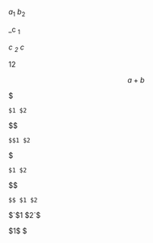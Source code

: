 $a _1$ $b_ 2$ 

_c $_ 1$

_c $_ 2$ c_

<fig>$12$</fig>

 $$a+b$$
<!--more-->
$

```
$1 $2
```

$$

```
$$1 $2
```

$

    $1 $2

$$

    $$ $1 $2 

$`$1 $2`$

\$1$ $
